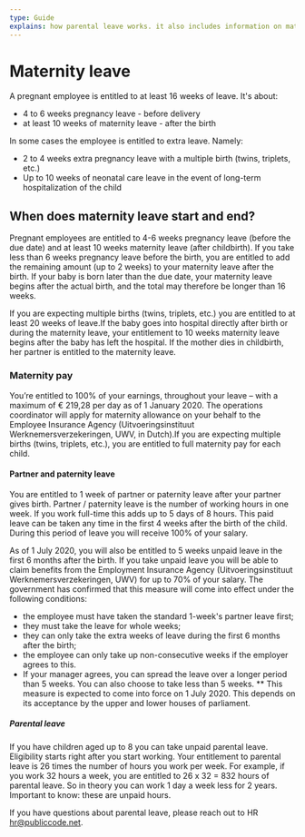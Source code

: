 ```yaml
---
type: Guide
explains: how parental leave works. it also includes information on maternity and paternity leave
---
```


# Maternity leave

A pregnant employee is entitled to at least 16 weeks of leave. It's about:

* 4 to 6 weeks pregnancy leave - before delivery
* at least 10 weeks of maternity leave - after the birth

In some cases the employee is entitled to extra leave. Namely:

* 2 to 4 weeks extra pregnancy leave with a multiple birth (twins, triplets, etc.)
* Up to 10 weeks of neonatal care leave in the event of long-term hospitalization of the child

## When does maternity leave start and end?

Pregnant employees are entitled to 4-6 weeks pregnancy leave (before the due date) 
and at least 10 weeks maternity leave (after childbirth). If you take less than 6 
weeks pregnancy leave before the birth, you are entitled to add the remaining amount 
(up to 2 weeks) to your maternity leave after the birth. If your baby is born later 
than the due date, your maternity leave begins after the actual birth, and the total 
may therefore be longer than 16 weeks.

If you are expecting multiple births (twins, triplets, etc.) you are entitled to at 
least 20 weeks of leave.If the baby goes into hospital directly after birth or during 
the maternity leave, your entitlement to 10 weeks maternity leave begins after the baby 
has left the hospital. If the mother dies in childbirth, her partner is entitled to the 
maternity leave.

### Maternity pay

You’re entitled to 100% of your earnings, throughout your leave – with a maximum of € 219,28 per day as of 1 January 2020. 
The operations coordinator will apply for maternity allowance on your behalf to the Employee Insurance Agency 
(Uitvoeringsinstituut Werknemersverzekeringen, UWV, in Dutch).If you are expecting multiple births (twins, triplets, etc.), 
you are entitled to full maternity pay for each child.

#### Partner and paternity leave

You are entitled to 1 week of partner or paternity leave after your partner gives birth. 
Partner / paternity leave is the number of working hours in one week. 
If you work full-time this adds up to 5 days of 8 hours. 
This paid leave can be taken any time in the first 4 weeks after the birth of the child. 
During this period of leave you will receive 100% of your salary.

As of 1 July 2020, you will also be entitled to 5 weeks unpaid leave in the first 6 months after the birth. 
If you take unpaid leave you will be able to claim benefits from the Employment Insurance Agency 
(Uitvoeringsinstituut Werknemersverzekeringen, UWV) for up to 70% of your salary.
The government has confirmed that this measure will come into effect under the following conditions:
* the employee must have taken the standard 1-week's partner leave first;
* they must take the leave for whole weeks;
* they can only take the extra weeks of leave during the first 6 months after the birth;
* the employee can only take up non-consecutive weeks if the employer agrees to this.
* If your manager agrees, you can spread the leave over a longer period than 5 weeks. You can also choose to take less 
than 5 weeks.
** This measure is expected to come into force on 1 July 2020. This depends on its acceptance by the upper and lower 
houses of parliament.

##### Parental leave

If you have children aged up to 8 you can take unpaid parental leave. 
Eligibility starts right after you start working. Your entitlement to parental leave is 26 times the 
number of hours you work per week. For example, if you work 32 hours a week, you are entitled 
to 26 x 32 = 832 hours of parental leave. So in theory you can work 1 day a week less for 2 years. 
Important to know: these are unpaid hours. 

If you have questions about parental leave, please reach out to HR <hr@publiccode.net>.
